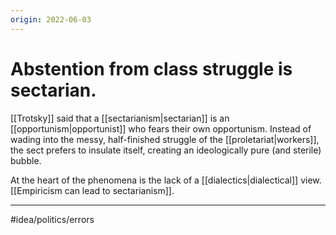 ```yaml
---
origin: 2022-06-03
---
```

# Abstention from class struggle is sectarian. 
[[Trotsky]] said that a [[sectarianism|sectarian]] is an [[opportunism|opportunist]] who fears their own opportunism. Instead of wading into the messy, half-finished struggle of the [[proletariat|workers]], the sect prefers to insulate itself, creating an ideologically pure (and sterile) bubble. 

At the heart of the phenomena is the lack of a [[dialectics|dialectical]] view. [[Empiricism can lead to sectarianism]]. 

---
#idea/politics/errors 